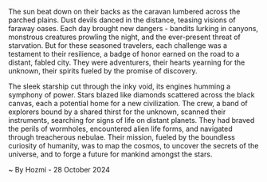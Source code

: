 
The sun beat down on their backs as the caravan lumbered across the parched plains.  Dust devils danced in the distance, teasing visions of faraway oases.  Each day brought new dangers - bandits lurking in canyons, monstrous creatures prowling the night, and the ever-present threat of starvation.  But for these seasoned travelers, each challenge was a testament to their resilience, a badge of honor earned on the road to a distant, fabled city.  They were adventurers, their hearts yearning for the unknown, their spirits fueled by the promise of discovery.

The sleek starship cut through the inky void, its engines humming a symphony of power.  Stars blazed like diamonds scattered across the black canvas, each a potential home for a new civilization.  The crew, a band of explorers bound by a shared thirst for the unknown, scanned their instruments, searching for signs of life on distant planets.  They had braved the perils of wormholes, encountered alien life forms, and navigated through treacherous nebulae.  Their mission, fueled by the boundless curiosity of humanity, was to map the cosmos, to uncover the secrets of the universe, and to forge a future for mankind amongst the stars. 

~ By Hozmi - 28 October 2024
